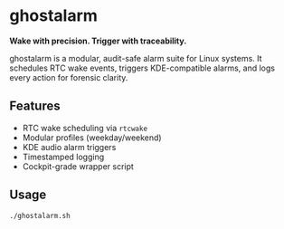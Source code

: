 # ghostalarm

**Wake with precision. Trigger with traceability.**

ghostalarm is a modular, audit-safe alarm suite for Linux systems. It schedules RTC wake events, triggers KDE-compatible alarms, and logs every action for forensic clarity.

## Features
- RTC wake scheduling via `rtcwake`
- Modular profiles (weekday/weekend)
- KDE audio alarm triggers
- Timestamped logging
- Cockpit-grade wrapper script

## Usage
```bash
./ghostalarm.sh
